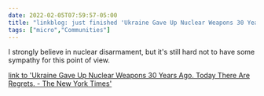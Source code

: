```yaml
---
date: 2022-02-05T07:59:57-05:00
title: "linkblog: just finished 'Ukraine Gave Up Nuclear Weapons 30 Years Ago. Today There Are Regrets. - The New York Times'"
tags: ["micro","Communities"]
---
```

I strongly believe in nuclear disarmament, but it's still hard not to have some sympathy for this point of view.
 
[link to 'Ukraine Gave Up Nuclear Weapons 30 Years Ago. Today There Are Regrets. - The New York Times'](https://www.nytimes.com/2022/02/05/science/ukraine-nuclear-weapons.html)
